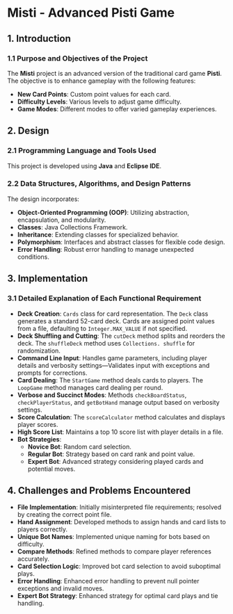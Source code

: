 # Misti - Advanced Pisti Game

## 1. Introduction

### 1.1 Purpose and Objectives of the Project

The **Misti** project is an advanced version of the traditional card game **Pisti**. The objective is to enhance gameplay with the following features:

- **New Card Points**: Custom point values for each card.
- **Difficulty Levels**: Various levels to adjust game difficulty.
- **Game Modes**: Different modes to offer varied gameplay experiences.

## 2. Design

### 2.1 Programming Language and Tools Used

This project is developed using **Java** and **Eclipse IDE**.

### 2.2 Data Structures, Algorithms, and Design Patterns

The design incorporates:

- **Object-Oriented Programming (OOP)**: Utilizing abstraction, encapsulation, and modularity.
- **Classes**: Java Collections Framework.
- **Inheritance**: Extending classes for specialized behavior.
- **Polymorphism**: Interfaces and abstract classes for flexible code design.
- **Error Handling**: Robust error handling to manage unexpected conditions.

## 3. Implementation

### 3.1 Detailed Explanation of Each Functional Requirement

- **Deck Creation**: `Cards` class for card representation. The `Deck` class generates a standard 52-card deck. Cards are assigned point values from a file, defaulting to `Integer.MAX_VALUE` if not specified.
- **Deck Shuffling and Cutting**: The `cutDeck` method splits and reorders the deck. The `shuffleDeck` method uses `Collections. shuffle` for randomization.
- **Command Line Input**: Handles game parameters, including player details and verbosity settings—Validates input with exceptions and prompts for corrections.
- **Card Dealing**: The `StartGame` method deals cards to players. The `LoopGame` method manages card dealing per round.
- **Verbose and Succinct Modes**: Methods `checkBoardStatus`, `checkPlayerStatus`, and `getBotHand` manage output based on verbosity settings.
- **Score Calculation**: The `scoreCalculator` method calculates and displays player scores.
- **High Score List**: Maintains a top 10 score list with player details in a file.
- **Bot Strategies**:
  - **Novice Bot**: Random card selection.
  - **Regular Bot**: Strategy based on card rank and point value.
  - **Expert Bot**: Advanced strategy considering played cards and potential moves.

## 4. Challenges and Problems Encountered

- **File Implementation**: Initially misinterpreted file requirements; resolved by creating the correct point file.
- **Hand Assignment**: Developed methods to assign hands and card lists to players correctly.
- **Unique Bot Names**: Implemented unique naming for bots based on difficulty.
- **Compare Methods**: Refined methods to compare player references accurately.
- **Card Selection Logic**: Improved bot card selection to avoid suboptimal plays.
- **Error Handling**: Enhanced error handling to prevent null pointer exceptions and invalid moves.
- **Expert Bot Strategy**: Enhanced strategy for optimal card plays and tie handling.
